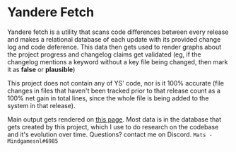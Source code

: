 # Yandere Fetch
Yandere fetch is a utility that scans code differences between every release and makes a relational database of each update with its provided change log and code deference. This data then gets used to render graphs about the project progress and changelog claims get validated (eg, if the changelog mentions a keyword without a key file being changed, then mark it as **false** or **plausible**)

This project does not contain any of YS' code, nor is it 100% accurate (file changes in files that haven't been tracked prior to that release count as a 100% net gain in total lines, since the whole file is being added to the system in that release).

Main output gets rendered on [this page](docs/index.html). Most data is in the database that gets created by this project, which I use to do research on the codebase and it's evolution over time. Questions? contact me on Discord. `Mats - Mindgamesnl#6985`
